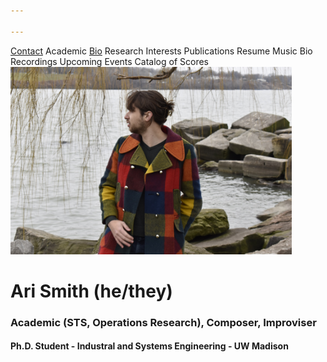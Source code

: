 ```yaml
---

---
```


<div class="sidenav">
  <a href="contact">Contact</a>
  <atitle href="academic-bio">Academic</atitle>
  <a href="academic-bio"><asub>Bio</asub></a>
  <asub href="research-interests">Research Interests</asub>
  <asub href="publications">Publications</asub>
  <asub href="resume">Resume</asub>
  <atitle href="music-bio">Music</atitle>
  <asub href="music-bio">Bio</asub>
  <asub href="recordings">Recordings</asub>
  <asub href="upcoming">Upcoming Events</asub>
  <asub href="catalog-of-works">Catalog of Scores</asub>
</div>

<img src="DSC0289.jpg" width="450" height="300">

# Ari Smith (he/they)
### Academic (STS, Operations Research), Composer, Improviser
#### Ph.D. Student - Industral and Systems Engineering - UW Madison
